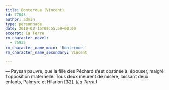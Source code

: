 ```yaml
---
title: Bonteroue (Vincent)
id: 77045
author: admin
type: personnage
date: 2010-02-15T09:55:59+00:00
excerpt: La Terre
rm_character_novel:
  - 75935
rm_character_name_main: 'Bonteroue '
rm_character_name_secondary: Vincent

---
```

— Paysan pauvre, que la fille des Péchard s&rsquo;est obstinée à. épouser, malgré 1&rsquo;opposition maternelle. Tous deux meurent de misère, laissant deux enfants, Palmyre et Hilarion [32]. _(La Terre.)_